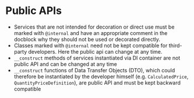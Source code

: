 # Public APIs

* Services that are not intended for decoration or direct use must be marked with `@internal` and have an appropriate comment in the docblock why they should not be used or decorated directly.
* Classes marked with `@internal` need not be kept compatible for third-party developers. Here the public api can change at any time.
* `__construct` methods of services instantiated via DI container are not public API and can be changed at any time
* `__construct` functions of Data Transfer Objects \(DTO\), which could therefore be instantiated by the developer himself \(e.g. `CalculatedPrice`, `QuantityPriceDefinition`\), are public API and must be kept backward compatible
